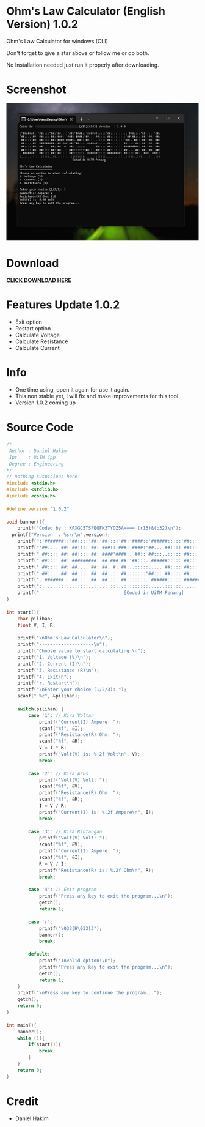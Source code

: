 # Ohm's Law Calculator (English Version) 1.0.2
Ohm's Law Calculator for windows (CLI)

Don't forget to give a star above or follow me or do both.

No Installation needed just run it properly after downloading.

# Screenshot
<img src="screenshot.png">

# Download
<a href="https://hakimdaniel.github.io/ohmslaw/ohmsCalc.exe"><b>CLICK DOWNLOAD HERE</b></a>

# Features Update 1.0.2
- Exit option
- Restart option
- Calculate Voltage
- Calculate Resistance
- Calculate Current

# Info
- One time using, open it again for use it again.
- This non stable yet, i will fix and make improvements for this tool.
- Version 1.0.2 coming up

# Source Code
```c
/*
 Author : Daniel Hakim
 Ipt    : UiTM Cpp
 Degree : Engineering
*/
// nothing suspicious here
#include <stdio.h>
#include <stdlib.h>
#include <conio.h>

#define version "1.0.2"

void banner(){
	printf("Coded by : KFXGC5TSPEQFK3TYOZ5A==== (r13)&(b32)\n");
  printf("Version  : %s\n\n",version);
	printf(":'#######::'##::::'##:'##::::'##:'####::'######:::::'##::::::::::'###::::'##:::::'##:\n");
	printf("'##.... ##: ##:::: ##: ###::'###: ####:'##... ##:::: ##:::::::::'## ##::: ##:'##: ##:\n");
	printf(" ##:::: ##: ##:::: ##: ####'####:. ##:: ##:::..::::: ##::::::::'##:. ##:: ##: ##: ##:\n");
	printf(" ##:::: ##: #########: ## ### ##:'##:::. ######::::: ##:::::::'##:::. ##: ##: ##: ##:\n");
	printf(" ##:::: ##: ##.... ##: ##. #: ##:..:::::..... ##:::: ##::::::: #########: ##: ##: ##:\n");
	printf(" ##:::: ##: ##:::: ##: ##:.:: ##:::::::'##::: ##:::: ##::::::: ##.... ##: ##: ##: ##:\n");
	printf(". #######:: ##:::: ##: ##:::: ##:::::::. ######::::: ########: ##:::: ##:. ###. ###::\n");
	printf(":.......:::..:::::..::..:::::..:::::::::......::::::........::..:::::..:::...::...:::\n");
	printf("                               [Coded in UiTM Penang]                                \n\n");
}

int start(){
	char pilihan;
    float V, I, R;

    printf("\nOhm's Law Calculator\n");
    printf("--------------------\n");
    printf("Choose value to start calculating:\n");
    printf("1. Voltage (V)\n");
    printf("2. Current (I)\n");
    printf("3. Resistance (R)\n");
    printf("4. Exit\n");
    printf("r. Restart\n");
    printf("\nEnter your choice (1/2/3): ");
    scanf(" %c", &pilihan);

    switch(pilihan) {
        case '1': // Kira Voltan
            printf("Current(I) Ampere: ");
            scanf("%f", &I);
            printf("Resistance(R) Ohm: ");
            scanf("%f", &R);
            V = I * R;
            printf("Volt(V) is: %.2f Volt\n", V);
            break;
        
        case '2': // Kira Arus
            printf("Volt(V) Volt: ");
            scanf("%f", &V);
            printf("Resistance(R) Ohm: ");
            scanf("%f", &R);
            I = V / R;
            printf("Current(I) is: %.2f Ampere\n", I);
            break;
        
        case '3': // Kira Rintangan
            printf("Volt(V) Volt: ");
            scanf("%f", &V);
            printf("Current(I) Ampere: ");
            scanf("%f", &I);
            R = V / I;
            printf("Resistance(R) is: %.2f Ohm\n", R);
            break;
        
        case '4': // Exit program
        	printf("Press any key to exit the program...\n");
			getch();
            return 1;
        
        case 'r':
        	printf("\033[H\033[J");
        	banner();
        	break;
        
        default:
            printf("Invalid opiton!\n");
            printf("Press any key to exit the program...\n");
			getch();
            return 1;
    }
    printf("\nPress any key to continue the program...");
	getch();
    return 0;
}

int main(){
	banner();
	while (1){
		if(start()){
			break;
		}
	}
	return 0;
}
```

# Credit
- Daniel Hakim
